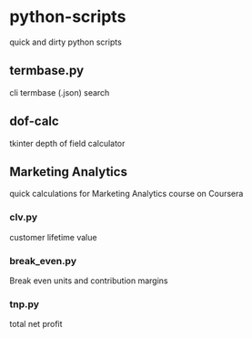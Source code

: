 # python-scripts
quick and dirty python scripts

## termbase.py
cli termbase (.json) search

## dof-calc
tkinter depth of field calculator

## Marketing Analytics
quick calculations for Marketing Analytics course on Coursera

### clv.py
customer lifetime value

### break_even.py
Break even units and contribution margins

### tnp.py
total net profit
